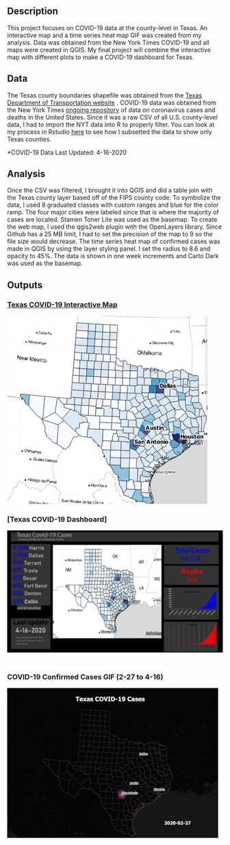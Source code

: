 ## Description

This project focuses on COVID-19 data at the county-level in Texas. An interactive map and a time series heat map GIF was created from my analysis. Data was obtained from the New York Times COVID-19 and all maps were created in QGIS. My final project will combine the interactive map with different plots to make a COVID-19 dashboard for Texas. 



## Data
The Texas county boundaries shapefile was obtained from the [Texas Department of Transportation website](https://gis-txdot.opendata.arcgis.com/datasets/8b902883539a416780440ef009b3f80f_0) . COVID-19 data was obtained from the New York Times [ongoing repository](https://github.com/nytimes/covid-19-data) of data on coronavirus cases and deaths in the United States. 
Since it was a raw CSV of all U.S. county-level data, I had to import the NYT data into R to properly filter. You can look at my process in Rstudio [here](cortest/subset_rstudio.nb.html) to see how I subsetted the data to show only Texas counties. 

*COVID-19 Data Last Updated: 4-16-2020



## Analysis
Once the CSV was filtered, I brought it into QGIS and did a table join with the Texas county layer based off of the FIPS county code. To symbolize the data, I used 8 graduated classes with custom ranges and blue for the color ramp. The four major cities were labeled since that is where the majority of cases are located. Stamen Toner Lite was used as the basemap. To create the web map, I used the qgis2web plugin with the OpenLayers library. Since Github has a 25 MB limit, I had to set the precision of the map to 9 so the file size would decrease. The time series heat map of confirmed cases was made in QGIS by using the layer styling panel. I set the radius to 8.6 and opacity to 45%. The data is shown in one week increments and Carto Dark was used as the basemap. 




## Outputs

### [Texas COVID-19 Interactive Map](Texas_web/index.html)
[<img src="images/texasimg.png?raw=true"/>](Texas_web/index.html)


### [Texas COVID-19 Dashboard]

<img src="images/final2.png?raw=true"/>


### COVID-19 Confirmed Cases GIF (2-27 to 4-16)

<img src="images/Texas_GIF.gif?raw=true"/>

